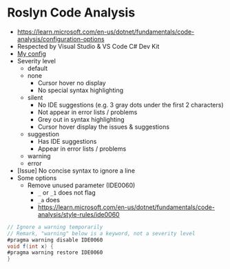 # Roslyn Code Analysis

- <https://learn.microsoft.com/en-us/dotnet/fundamentals/code-analysis/configuration-options>
- Respected by Visual Studio & VS Code C# Dev Kit
- [My config](</.editorconfig>)
- Severity level
    - default
    - none
        - Cursor hover no display
        - No special syntax highlighting
    - silent
        - No IDE suggestions (e.g. 3 gray dots under the first 2 characters)
        - Not appear in error lists / problems
        - Grey out in syntax highlighting
        - Cursor hover display the issues & suggestions
    - suggestion
        - Has IDE suggestions
        - Appear in error lists / problems
    - warning
    - error
- [Issue] No concise syntax to ignore a line
- Some options
    - Remove unused parameter (IDE0060)
        - `_` or `_1` does not flag
        - `_a` does
        - <https://learn.microsoft.com/en-us/dotnet/fundamentals/code-analysis/style-rules/ide0060>

```c#
// Ignore a warning temporarily
// Remark, "warning" below is a keyword, not a severity level
#pragma warning disable IDE0060
void f(int x) {
#pragma warning restore IDE0060
}
```

